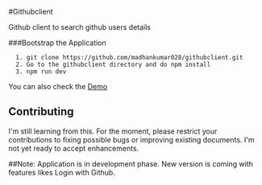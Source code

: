 #Githubclient

Github client to search github users details

###Bootstrap the Application
```text
  1. git clone https://github.com/madhankumar028/githubclient.git
  2. Go to the githubclient directory and do npm install
  3. npm run dev
```
You can also check the [Demo](https://huntgithubuser.herokuapp.com)

Contributing
-----------------

I'm still learning from this. For the moment, please restrict your contributions to fixing possible bugs
or improving existing documents. I'm not yet ready to accept enhancements.


##Note:
Application is in development phase. New version is coming with features likes Login with Github.
